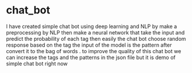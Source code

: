 # chat_bot
I have created simple chat bot using deep learning and NLP by make a preprocessing by NLP then make a neural network that take the input and predict the probability of each tag then easily the chat bot choose random response based on the tag
the input of the model is the pattern after convert it to the bag of words . to improve the quality of this chat bot we can increase the tags and the patterns in the json file but it is demo of simple chat bot right now
